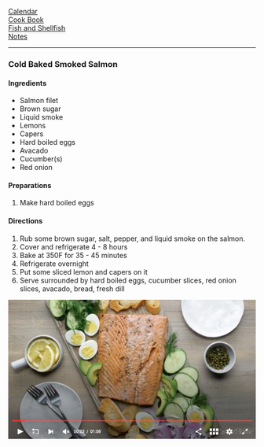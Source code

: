 [Calendar](https://github.com/vmsmith/EDT/blob/master/calendar.md)    
[Cook Book](https://github.com/vmsmith/CookBook/blob/master/README.md)      
[Fish and Shellfish](https://github.com/vmsmith/CookBook/blob/master/fish_shellfish.md)     
[Notes](https://github.com/vmsmith/CookBook/blob/master/notes.md)    

-----    

### Cold Baked Smoked Salmon  

#### Ingredients  
* Salmon filet  
* Brown sugar  
* Liquid smoke  
* Lemons  
* Capers  
* Hard boiled eggs  
* Avacado  
* Cucumber(s) 
* Red onion  

#### Preparations  

1. Make hard boiled eggs  

#### Directions  

1. Rub some brown sugar, salt, pepper, and liquid smoke on the salmon.  
2. Cover and refrigerate 4 - 8 hours  
3. Bake at 350F for 35 - 45 minutes  
4. Refrigerate overnight  
5. Put some sliced lemon and capers on it  
6. Serve surrounded by hard boiled eggs, cucumber slices, red onion slices, avacado, bread, fresh dill  

![Cold Baked Smoked Salmon](https://github.com/vmsmith/CookBook/blob/master/graphics/cold_baked_smoked_salmon.png)
